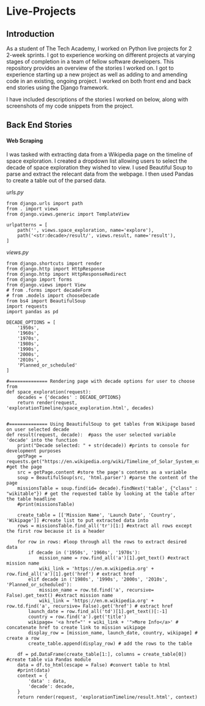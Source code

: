 # Live-Projects
<h2>Introduction</h2>
As a student of The Tech Academy, I worked on Python live projects for 2 2-week sprints. I got to experience working on different projects at varying stages of completion in a team of fellow software developers. This repository provides an overview of the stories I worked on. I got to experience starting up a new project as well as adding to and amending code in an existing, ongoing project. I worked on both front end and back end stories using the Django framework. 

I have included descriptions of the stories I worked on below, along with screenshots of my code snippets from the project.

<h2>Back End Stories</h2>
<h4>Web Scraping</h4>
I was tasked with extracting data from a Wikipedia page on the timeline of space exploration. I created a dropdown list allowing users to select the decade of space exploration they wished to view. I used Beautiful Soup to parse and extract the relecant data from the webpage. I then used Pandas to create a table out of the parsed data. 

*urls.py*
```
from django.urls import path
from . import views
from django.views.generic import TemplateView

urlpatterns = [
    path('', views.space_exploration, name='explore'),
    path('<str:decade>/result/', views.result, name='result'),
]
```

*views.py*
```
from django.shortcuts import render
from django.http import HttpResponse
from django.http import HttpResponseRedirect
from django import forms
from django.views import View
# from .forms import decadeForm
# from .models import chooseDecade
from bs4 import BeautifulSoup
import requests
import pandas as pd

DECADE_OPTIONS = [
    '1950s',
    '1960s',
    '1970s',
    '1980s',
    '1990s',
    '2000s',
    '2010s',
    'Planned_or_scheduled'
]

#============== Rendering page with decade options for user to choose from
def space_exploration(request):
    decades = {'decades' : DECADE_OPTIONS}
    return render(request, 'explorationTimeline/space_exploration.html', decades)


#============== Using BeautifulSoup to get tables from Wikipage based on user selected decade
def result(request, decade):  #pass the user selected variable 'decade' into the function
    print("Decade selected: " + str(decade)) #prints to console for development purposes
    getPage = requests.get("https://en.wikipedia.org/wiki/Timeline_of_Solar_System_exploration") #get the page
    src = getPage.content #store the page's contents as a variable
    soup = BeautifulSoup(src, 'html.parser') #parse the content of the page
    missionsTable = soup.find(id= decade).findNext('table', {"class" : "wikitable"}) # get the requested table by looking at the table after the table headline   
    #print(missionsTable)

    create_table = [['Mission Name', 'Launch Date', 'Country', 'Wikipage']] #create list to put extracted data into
    rows = missionsTable.find_all('tr')[1:] #extract all rows except the first row because it is a header

    for row in rows: #loop through all the rows to extract desired data
        if decade in ('1950s', '1960s', '1970s'):
            mission_name = row.find_all('a')[1].get_text() #extract mission name
            wiki_link = 'https://en.m.wikipedia.org' + row.find_all('a')[1].get('href') # extract href
        elif decade in ('1980s', '1990s', '2000s', '2010s', 'Planned_or_scheduled'):
            mission_name = row.td.find('a', recursive= False).get_text() #extract mission name
            wiki_link = 'https://en.m.wikipedia.org' + row.td.find('a', recursive= False).get('href') # extract href
        launch_date = row.find_all('td')[1].get_text()[:-1]
        country = row.find('a').get('title')
        wikipage= '<a href="' + wiki_link + '">More Info</a>' # concatenate href to create link to mission wikipage
        display_row = [mission_name, launch_date, country, wikipage] # create a row
        create_table.append(display_row) # add the rows to the table

    df = pd.DataFrame(create_table[1:], columns = create_table[0]) #create table via Pandas module
    data = df.to_html(escape = False) #convert table to html
    #print(data)
    context = {
        'data' : data,
        'decade': decade,
    }
    return render(request, 'explorationTimeline/result.html', context)
```
